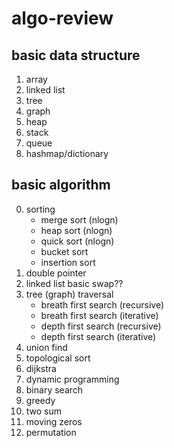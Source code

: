 
# algo-review

## basic data structure
1. array
2. linked list
3. tree
4. graph 
5. heap
6. stack
7. queue
8. hashmap/dictionary

## basic algorithm 
0. sorting
   * merge sort (nlogn)
   * heap sort  (nlogn)
   * quick sort (nlogn)
   * bucket sort
   * insertion sort 
1. double pointer
2. linked list basic swap??
3. tree (graph) traversal
   * breath first search (recursive)
   * breath first search (iterative)
   * depth first search (recursive)
   * depth first search (iterative)
4. union find
5. topological sort
6. dijkstra
7. dynamic programming
8. binary search
9. greedy
10. two sum
11. moving zeros
12. permutation
